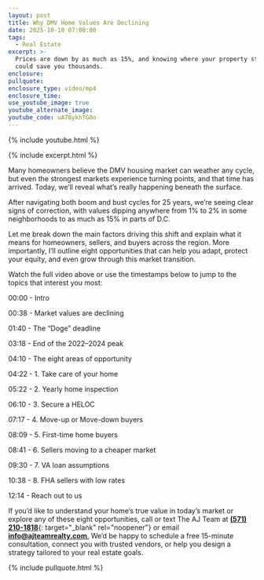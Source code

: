 ```yaml
---
layout: post
title: Why DMV Home Values Are Declining
date: 2025-10-10 07:00:00
tags:
  - Real Estate
excerpt: >-
  Prices are down by as much as 15%, and knowing where your property stands
  could save you thousands.
enclosure:
pullquote:
enclosure_type: video/mp4
enclosure_time:
use_youtube_image: true
youtube_alternate_image:
youtube_code: uA78ykhTGOo
---
```

{% include youtube.html %}

{% include excerpt.html %}

Many homeowners believe the DMV housing market can weather any cycle, but even the strongest markets experience turning points, and that time has arrived. Today, we’ll reveal what’s really happening beneath the surface.

After navigating both boom and bust cycles for 25 years, we’re seeing clear signs of correction, with values dipping anywhere from 1% to 2% in some neighborhoods to as much as 15% in parts of D.C.

Let me break down the main factors driving this shift and explain what it means for homeowners, sellers, and buyers across the region. More importantly, I’ll outline eight opportunities that can help you adapt, protect your equity, and even grow through this market transition.

Watch the full video above or use the timestamps below to jump to the topics that interest you most:

00:00 - Intro

00:38 - Market values are declining

01:40 - The “Doge” deadline

03:18 - End of the 2022–2024 peak

04:10 - The eight areas of opportunity

04:22 - 1. Take care of your home

05:22 - 2. Yearly home inspection

06:10 - 3. Secure a HELOC

07:17 - 4. Move-up or Move-down buyers

08:09 - 5. First-time home buyers

08:41 - 6. Sellers moving to a cheaper market

09:30 - 7. VA loan assumptions

10:38 - 8. FHA sellers with low rates

12:14 - Reach out to us

If you’d like to understand your home’s true value in today’s market or explore any of these eight opportunities, call or text The AJ Team at [**(571) 210-1818**](tel:5712101818){: target="_blank" rel="noopener"} or email [**<u>info@ajteamrealty.com</u>**<u>.</u>](mailto:info@ajteamrealty.com) We’d be happy to schedule a free 15-minute consultation, connect you with trusted vendors, or help you design a strategy tailored to your real estate goals.

{% include pullquote.html %}